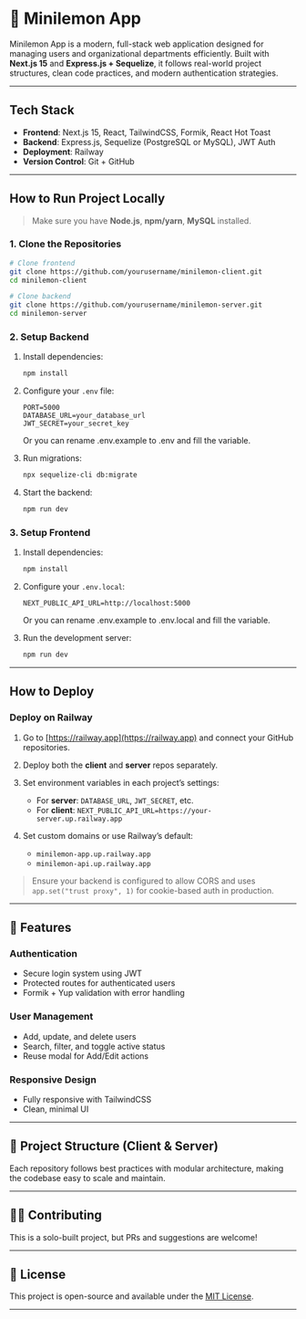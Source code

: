 # 🍋 Minilemon App

Minilemon App is a modern, full-stack web application designed for managing users and organizational departments efficiently. Built with **Next.js 15** and **Express.js + Sequelize**, it follows real-world project structures, clean code practices, and modern authentication strategies.

---

## Tech Stack

- **Frontend**: Next.js 15, React, TailwindCSS, Formik, React Hot Toast
- **Backend**: Express.js, Sequelize (PostgreSQL or MySQL), JWT Auth
- **Deployment**: Railway
- **Version Control**: Git + GitHub

---

## How to Run Project Locally

> Make sure you have **Node.js**, **npm/yarn**, **MySQL** installed.

### 1. Clone the Repositories

```bash
# Clone frontend
git clone https://github.com/yourusername/minilemon-client.git
cd minilemon-client

# Clone backend
git clone https://github.com/yourusername/minilemon-server.git
cd minilemon-server
```

### 2. Setup Backend

1. Install dependencies:

   ```bash
   npm install
   ```

2. Configure your `.env` file:

   ```env
   PORT=5000
   DATABASE_URL=your_database_url
   JWT_SECRET=your_secret_key
   ```

   Or you can rename .env.example to .env and fill the variable. 

3. Run migrations:

   ```bash
   npx sequelize-cli db:migrate
   ```

4. Start the backend:
   ```bash
   npm run dev
   ```

### 3. Setup Frontend

1. Install dependencies:

   ```bash
   npm install
   ```

2. Configure your `.env.local`:

   ```env
   NEXT_PUBLIC_API_URL=http://localhost:5000
   ```
   Or you can rename .env.example to .env.local and fill the variable. 
3. Run the development server:
   ```bash
   npm run dev
   ```

---

## How to Deploy

### Deploy on Railway

1. Go to [https://railway.app](https://railway.app) and connect your GitHub repositories.
2. Deploy both the **client** and **server** repos separately.
3. Set environment variables in each project’s settings:

   - For **server**: `DATABASE_URL`, `JWT_SECRET`, etc.
   - For **client**: `NEXT_PUBLIC_API_URL=https://your-server.up.railway.app`

4. Set custom domains or use Railway’s default:
   - `minilemon-app.up.railway.app`
   - `minilemon-api.up.railway.app`

> Ensure your backend is configured to allow CORS and uses `app.set("trust proxy", 1)` for cookie-based auth in production.

---

## 🧩 Features

### Authentication

- Secure login system using JWT
- Protected routes for authenticated users
- Formik + Yup validation with error handling

### User Management

- Add, update, and delete users
- Search, filter, and toggle active status
- Reuse modal for Add/Edit actions

### Responsive Design

- Fully responsive with TailwindCSS
- Clean, minimal UI

---

## 📎 Project Structure (Client & Server)

Each repository follows best practices with modular architecture, making the codebase easy to scale and maintain.

---

## 🧑‍💻 Contributing

This is a solo-built project, but PRs and suggestions are welcome!

---

## 📄 License

This project is open-source and available under the [MIT License](LICENSE).

---
